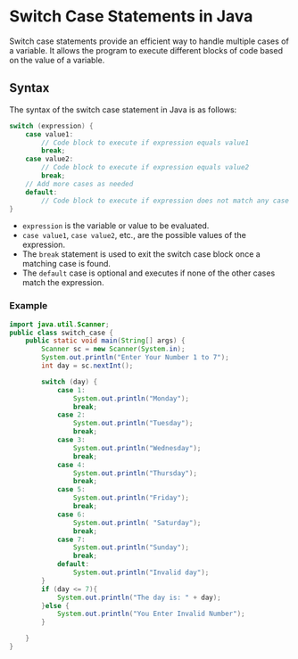 # Switch Case Statements in Java

Switch case statements provide an efficient way to handle multiple cases of a variable. It allows the program to execute different blocks of code based on the value of a variable.

## Syntax

The syntax of the switch case statement in Java is as follows:

```java
switch (expression) {
    case value1:
        // Code block to execute if expression equals value1
        break;
    case value2:
        // Code block to execute if expression equals value2
        break;
    // Add more cases as needed
    default:
        // Code block to execute if expression does not match any case
}
```
- `expression` is the variable or value to be evaluated.
- `case value1`, `case value2`, etc., are the possible values of the expression.
- The `break` statement is used to exit the switch case block once a matching case is found.
- The `default` case is optional and executes if none of the other cases match the expression.

### Example
```java
import java.util.Scanner;
public class switch_case {
    public static void main(String[] args) {
        Scanner sc = new Scanner(System.in);
        System.out.println("Enter Your Number 1 to 7");
        int day = sc.nextInt();

        switch (day) {
            case 1:
                System.out.println("Monday");
                break;
            case 2:
                System.out.println("Tuesday");
                break;
            case 3:
                System.out.println("Wednesday");
                break;
            case 4:
                System.out.println("Thursday");
                break;
            case 5:
                System.out.println("Friday");
                break;
            case 6:
                System.out.println( "Saturday");
                break;
            case 7:
                System.out.println("Sunday");
                break;
            default:
                System.out.println("Invalid day");
        }
        if (day <= 7){
            System.out.println("The day is: " + day);
        }else {
            System.out.println("You Enter Invalid Number");
        }

    }
}

```
